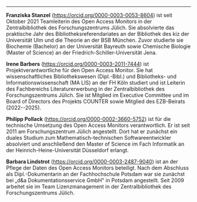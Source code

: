 ---

**Franziska Stanzel** (<https://orcid.org/0000-0003-0053-8604>) ist seit Oktober 2021 Teamleiterin des Open Access Monitors in der Zentralbibliothek des Forschungszentrums Jülich. Sie absolvierte das praktische Jahr des Bibliotheksreferendariates an der Bibliothek des kiz der Universität Ulm und die Theorie an der BSB München. Zuvor studierte sie Biochemie (Bachelor) an der Universität Bayreuth sowie Chemische Biologie (Master of Science) an der Friedrich-Schiller-Universität Jena.

**Irene Barbers** (<https://orcid.org/0000-0003-2011-7444>) ist Projektverantwortliche für den Open Access Monitor. Sie hat wissenschaftliches Bibliothekswesen (Dipl.-Bibl.) und Bibliotheks- und Informationswissenschaft (MA LIS) an der FH Köln studiert und ist Leiterin des Fachbereichs Literaturerwerbung in der Zentralbibliothek des Forschungszentrums Jülich. Sie ist Mitglied im Executive Committee und im Board of Directors des Projekts COUNTER sowie Mitglied des EZB-Beirats (2022--2025).

**Philipp Pollack** (<https://orcid.org/0000-0002-3660-5752>) ist für die technische Umsetzung des Open Access Monitors verantwortlich. Er ist seit 2011 am Forschungszentrum Jülich angestellt. Dort hat er zunächst ein duales Studium zum Mathematisch-technischen Softwareentwickler absolviert und anschließend den Master of Science im Fach Informatik an der Heinrich-Heine-Universität Düsseldorf erlangt.

**Barbara Lindstrot** (<https://orcid.org/0000-0003-2487-9040>) ist an der Pflege der Daten des Open Access Monitors beteiligt. Nach dem Abschluss als Dipl.-Dokumentarin an der Fachhochschule Potsdam war sie zunächst bei „d&a Dokumentationsservice GmbH" in Potsdam angestellt. Seit 2009 arbeitet sie im Team Lizenzmanagement in der Zentralbibliothek des Forschungszentrums Jülich.